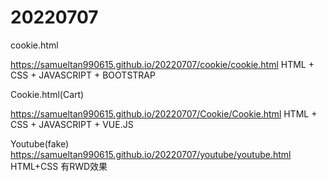 # 20220707
cookie.html

https://samueltan990615.github.io/20220707/cookie/cookie.html
HTML + CSS + JAVASCRIPT + BOOTSTRAP

Cookie.html(Cart)

https://samueltan990615.github.io/20220707/Cookie/Cookie.html
HTML + CSS + JAVASCRIPT + VUE.JS

Youtube(fake)
https://samueltan990615.github.io/20220707/youtube/youtube.html
HTML+CSS 有RWD效果
